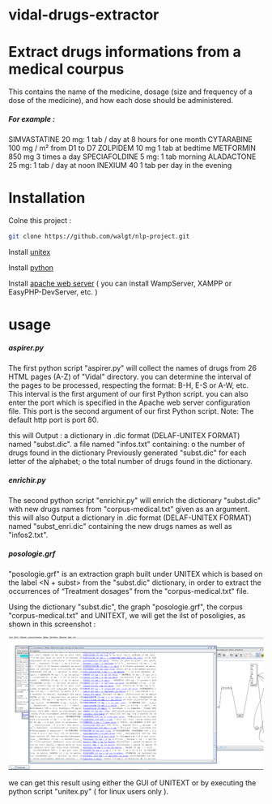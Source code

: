 # vidal-drugs-extractor
# Extract drugs informations from a medical courpus


This contains the name of the medicine, dosage (size and frequency of a dose of the medicine), and how each dose should be administered.

##### For example :
SIMVASTATINE 20 mg: 1 tab / day at 8 hours for one month
CYTARABINE 100 mg / m² from D1 to D7
ZOLPIDEM 10 mg 1 tab at bedtime
METFORMIN 850 mg 3 times a day
SPECIAFOLDINE 5 mg: 1 tab morning
ALADACTONE 25 mg: 1 tab / day at noon
INEXIUM 40 1 tab per day in the evening

# Installation
Colne this project :
```bash
git clone https://github.com/walgt/nlp-project.git
```
Install [unitex](https://unitexgramlab.org/)

Install [python](https://www.python.org/)

Install [apache web server](https://httpd.apache.org/) ( you can install WampServer, XAMPP or EasyPHP-DevServer, etc. )





# usage
##### aspirer.py
The first python script "aspirer.py" will collect the names of drugs from 26 HTML pages (A-Z) of "Vidal" directory.
you can determine the interval of the pages to be processed, respecting the format: B-H, E-S or A-W, etc. This interval is the first argument of our first Python script.
you can also enter the port which is specified in the Apache web server configuration file. This port is the second argument of our first Python script.
Note: The default http port is port 80.

this will Output : 
a dictionary in .dic format (DELAF-UNITEX FORMAT) named "subst.dic".
a file named "infos.txt" containing:
o the number of drugs found in the dictionary Previously generated "subst.dic" for each letter of the alphabet;
o the total number of drugs found in the dictionary.

##### enrichir.py
The second python script "enrichir.py" will enrich the dictionary "subst.dic" with new drugs names from "corpus-medical.txt" given as an argument.
this will  also  Output a dictionary in .dic format (DELAF-UNITEX FORMAT) named "subst_enri.dic" containing the new drugs names as well as "infos2.txt".

##### posologie.grf
"posologie.grf" is an extraction graph built under UNITEX which is based on the label <N + subst> from the "subst.dic" dictionary, in order to extract the occurrences of
“Treatment dosages” from the "corpus-medical.txt" file.

Using the dictionary "subst.dic", the graph "posologie.grf", the corpus "corpus-medical.txt" and UNITEXT, we will get the ilst of posoligies, as shown in this screenshot :

![](images/unitex_r.PNG)

we can get this result using either the GUI of UNITEXT or by executing the python script "unitex.py" ( for linux users only ).
 
